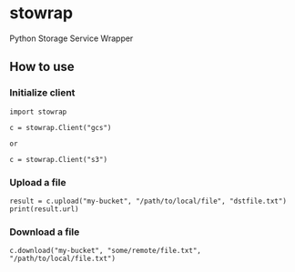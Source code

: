 # stowrap
Python Storage Service Wrapper

## How to use
### Initialize client
```
import stowrap

c = stowrap.Client("gcs")

or

c = stowrap.Client("s3")

```

### Upload a file
```
result = c.upload("my-bucket", "/path/to/local/file", "dstfile.txt")
print(result.url)
```


### Download a file
```
c.download("my-bucket", "some/remote/file.txt", "/path/to/local/file.txt")
```
